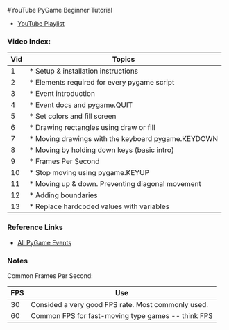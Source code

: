 #YouTube PyGame Beginner Tutorial

* [YouTube Playlist](https://www.youtube.com/playlist?list=PL6gx4Cwl9DGAjkwJocj7vlc_mFU-4wXJq)

### Video Index:

| Vid | Topics |
|-----|---|
|  1 | * Setup & installation instructions |
|  2 | * Elements required for every pygame script |
|  3 | * Event introduction |
|  4 | * Event docs and pygame.QUIT |
|  5 | * Set colors and fill screen |
|  6 | * Drawing rectangles using draw or fill |
|  7 | * Moving drawings with the keyboard pygame.KEYDOWN |
|  8 | * Moving by holding down keys (basic intro) |
|  9 | * Frames Per Second |
| 10 | * Stop moving using pygame.KEYUP |
| 11 | * Moving up & down. Preventing diagonal movement |
| 12 | * Adding boundaries |
| 13 | * Replace hardcoded values with variables | 


### Reference Links

* [All PyGame Events](https://www.pygame.org/docs/ref/event.html)


### Notes

Common Frames Per Second:

| FPS | Use | 
|-----|---| 
| 30  | Consided a very good FPS rate.  Most commonly used. |
| 60  | Common FPS for fast-moving type games -- think FPS |
